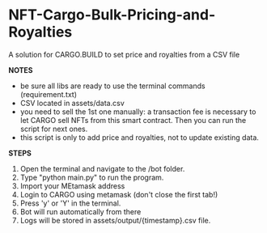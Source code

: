 # NFT-Cargo-Bulk-Pricing-and-Royalties
A solution for CARGO.BUILD to set price and royalties from a CSV file

<strong>NOTES</strong></br>
- be sure all libs are ready to use the terminal commands (requirement.txt)
- CSV located in assets/data.csv
- you need to sell the 1st one manually: a transaction fee is necessary to let CARGO sell NFTs from this smart contract. Then you can run the script for next ones.
- this script is only to add price and royalties, not to update existing data.

<strong>STEPS</strong></br>
01. Open the terminal and navigate to the /bot folder.
02. Type "python main.py" to run the program.
03. Import your MEtamask address 
04. Login to CARGO using metamask (don't close the first tab!)
05. Press 'y' or 'Y' in the terminal.
06. Bot will run automatically from there
07. Logs will be stored in assets/output/{timestamp}.csv file.
